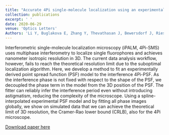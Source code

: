 ```yaml
---
title: "Accurate 4Pi single-molecule localization using an experimental PSF model"
collection: publications
excerpt: ' '
date: 2020-06-29
venue: 'Optics Letters'
Authors: 'Li Y, Buglakova E, Zhang Y, Thevathasan J, Bewersdorf J, Ries J (2020). &quot;Accurate 4Pi single-molecule localization using an experimental PSF model &quot; <i>Optics Letters</i>. 45(13).'
---
```

Interferometric single-molecule localization microscopy (iPALM, 4Pi-SMS) uses multiphase interferometry to localize single fluorophores and achieves nanometer isotropic resolution in 3D. The current data analysis workflow, however, fails to reach the theoretical resolution limit due to the suboptimal localization algorithm. Here, we develop a method to fit an experimentally derived point spread function (PSF) model to the interference 4Pi-PSF. As the interference phase is not fixed with respect to the shape of the PSF, we decoupled the phase term in the model from the 3D position of the PSF. The fitter can reliably infer the interference period even without introducing astigmatism, reducing the complexity of the microscope. Using a spline-interpolated experimental PSF model and by fitting all phase images globally, we show on simulated data that we can achieve the theoretical limit of 3D resolution, the Cramer-Rao lower bound (CRLB), also for the 4Pi microscope.

[Download paper here](http://li-lab-sustech.github.io/files/paper11.pdf)
